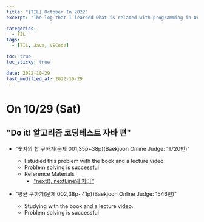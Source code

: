 ```yaml
---
title: "[TIL] October In 2022"
excerpt: "The log that I learned what is related with programming in October 2022"

categories:
  - TIL
tags:
  - [TIL, Java, VSCode]

toc: true
toc_sticky: true

date: 2022-10-29
last_modified_at: 2022-10-29
---
```


# On 10/29 (Sat)

## "Do it! 알고리즘 코딩테스트 자바 편"

- "숫자의 합 구하기(문제 001,35p~38p)(Baekjoon Online Judge: 11720번)"

  - I studied this problem with the book and a lecture video
  - Problem solving is successful
  - Reference Materials
    - ["next(), nextLine의 차이"](https://devlog-wjdrbs96.tistory.com/80)

- "평균 구하기(문제 002,38p~41p)(Baekjoon Online Judge: 1546번)"
  - Studying with the book and a lecture video.
  - Problem solving is successful
